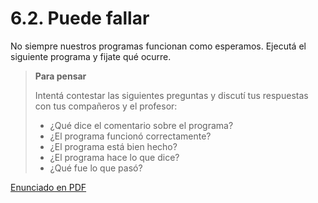 # 6.2. Puede fallar
No siempre nuestros programas funcionan como esperamos. Ejecutá el siguiente programa y fijate qué ocurre.

> **Para pensar**
>
> Intentá contestar las siguientes preguntas y discutí
> tus respuestas con tus compañeros y el profesor:
> - ¿Qué dice el comentario sobre el programa?
> - ¿El programa funcionó correctamente?
> - ¿El programa está bien hecho?
> - ¿El programa hace lo que dice?
> - ¿Qué fue lo que pasó?

[Enunciado en PDF][PDF]

[PDF]: https://raw.githubusercontent.com/gobstones/curso-InPr-UNQ/master/Proyectos/1.Descubrir%20Gobstones/6.2.Puede%20fallar/assets/resources/description.pdf "Enunciado de 'Puede fallar' en PDF"

